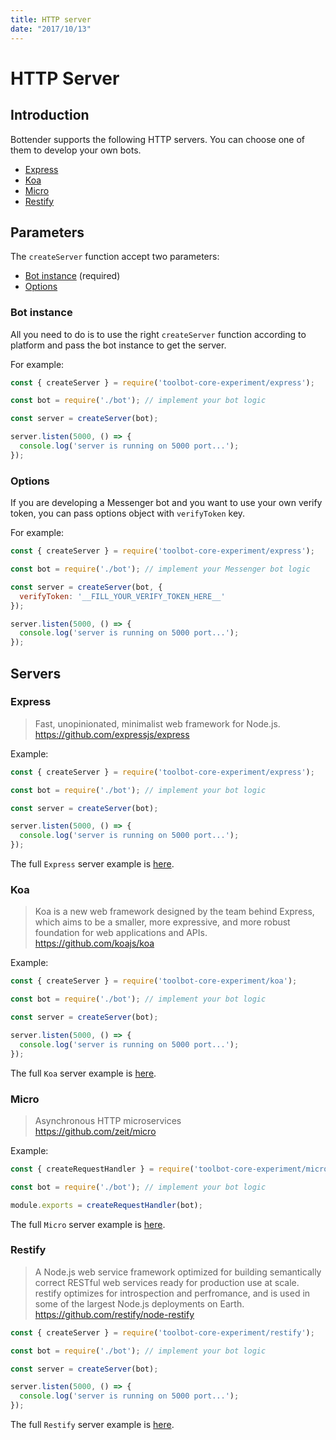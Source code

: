 ```yaml
---
title: HTTP server
date: "2017/10/13"
---
```


# HTTP Server

## Introduction

Bottender supports the following HTTP servers. You can choose one of them to develop your own bots.

- [Express](#express)
- [Koa](#koa)
- [Micro](#micro)
- [Restify](#restify)

## Parameters

The `createServer` function accept two parameters:
- [Bot instance](#bot-instance) (required)
- [Options](#options)

### Bot instance

All you need to do is to use the right `createServer` function according to platform and pass the bot instance to get the server.

For example:

```js
const { createServer } = require('toolbot-core-experiment/express');

const bot = require('./bot'); // implement your bot logic

const server = createServer(bot);

server.listen(5000, () => {
  console.log('server is running on 5000 port...');
});
```

### Options

If you are developing a Messenger bot and you want to use your own verify token, you can pass options object with `verifyToken` key.

For example:

```js
const { createServer } = require('toolbot-core-experiment/express');

const bot = require('./bot'); // implement your Messenger bot logic

const server = createServer(bot, {
  verifyToken: '__FILL_YOUR_VERIFY_TOKEN_HERE__'
});

server.listen(5000, () => {
  console.log('server is running on 5000 port...');
});
```

## Servers

### Express

> Fast, unopinionated, minimalist web framework for Node.js.   
https://github.com/expressjs/express

Example:

```js
const { createServer } = require('toolbot-core-experiment/express');

const bot = require('./bot'); // implement your bot logic

const server = createServer(bot);

server.listen(5000, () => {
  console.log('server is running on 5000 port...');
});
```

The full `Express` server example is [here](https://github.com/Yoctol/toolbot-core-experiment/tree/master/examples/with-express).

### Koa

> Koa is a new web framework designed by the team behind Express, which aims to be a smaller, more expressive, and more robust foundation for web applications and APIs.  
https://github.com/koajs/koa

Example:

```js
const { createServer } = require('toolbot-core-experiment/koa');

const bot = require('./bot'); // implement your bot logic

const server = createServer(bot);

server.listen(5000, () => {
  console.log('server is running on 5000 port...');
});
```

The full `Koa` server example is [here](https://github.com/Yoctol/toolbot-core-experiment/tree/master/examples/with-koa).

### Micro

> Asynchronous HTTP microservices  
https://github.com/zeit/micro

Example:

```js
const { createRequestHandler } = require('toolbot-core-experiment/micro');

const bot = require('./bot'); // implement your bot logic

module.exports = createRequestHandler(bot);
```

The full `Micro` server example is [here](https://github.com/Yoctol/toolbot-core-experiment/tree/master/examples/with-micro).

### Restify

> A Node.js web service framework optimized for building semantically correct RESTful web services ready for production use at scale. restify optimizes for introspection and perfromance, and is used in some of the largest Node.js deployments on Earth.  
https://github.com/restify/node-restify

```js
const { createServer } = require('toolbot-core-experiment/restify');

const bot = require('./bot'); // implement your bot logic

const server = createServer(bot);

server.listen(5000, () => {
  console.log('server is running on 5000 port...');
});
```

The full `Restify` server example is [here](https://github.com/Yoctol/toolbot-core-experiment/tree/master/examples/with-restify).
